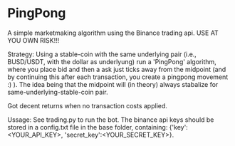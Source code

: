 # PingPong


A simple marketmaking algorithm using the Binance trading api. USE AT YOU OWN RISK!!!

Strategy: Using a stable-coin with the same underlying pair (i.e., BUSD/USDT, with the dollar as underlyung) run a 'PingPong' algorithm, where you place bid and then a ask just ticks away from the midpoint (and by continuing this after each transaction, you create a pingpong movement :) ). The idea being that the midpoint will (in theory) always stabalize for same-underlying-stable-coin pair.

Got decent returns when no transaction costs applied. 

Ussage: See trading.py to run the bot. The binance api keys should be stored in a config.txt file in the base folder, containing: {'key':<YOUR_API_KEY>, 'secret_key':<YOUR_SECRET_KEY>}. 
